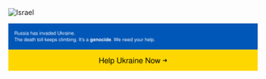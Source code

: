 <img src="https://github.com/avishayil/react-native-restart/blob/master/images/standwithisrael.png" title="Israel" width="780">

[![Stand with Ukraine](https://raw.githubusercontent.com/vshymanskyy/StandWithUkraine/main/banner2-direct.svg)](https://vshymanskyy.github.io/StandWithUkraine)
